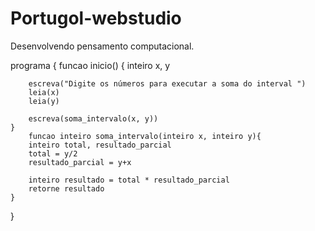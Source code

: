 # Portugol-webstudio
Desenvolvendo pensamento computacional.

programa {
	funcao inicio() {
		inteiro x, y
		
		escreva("Digite os números para executar a soma do interval ")
		leia(x)
		leia(y)
		
		escreva(soma_intervalo(x, y))
	}
		funcao inteiro soma_intervalo(inteiro x, inteiro y){
		inteiro total, resultado_parcial
		total = y/2
		resultado_parcial = y+x
		
		inteiro resultado = total * resultado_parcial
		retorne resultado
	}
}
